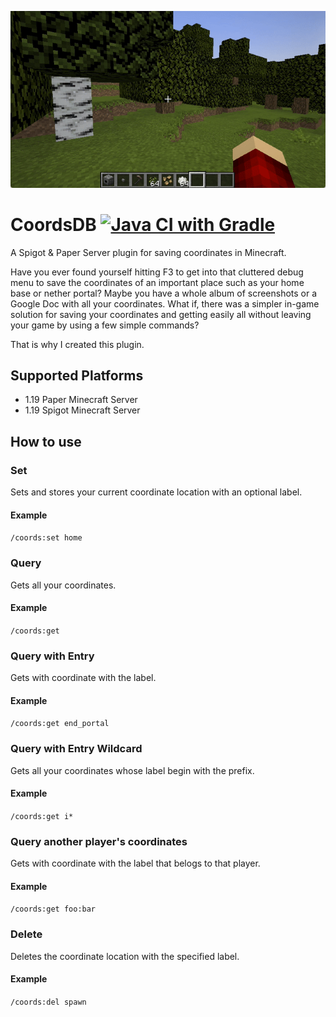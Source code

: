 ![demo.gif](demo.gif)

# CoordsDB [![Java CI with Gradle](https://github.com/mxtt-mmxix/CoordsDB/actions/workflows/gradle.yml/badge.svg)](https://github.com/mxtt-mmxix/CoordsDB/actions/workflows/gradle.yml)
A Spigot & Paper Server plugin for saving coordinates in Minecraft.

Have you ever found yourself hitting F3 to get into that cluttered debug menu to save the coordinates of an important place such as your home base or nether portal? Maybe you have a whole album of screenshots or a Google Doc with all your coordinates. What if, there was a simpler in-game solution for saving your coordinates and getting easily all without leaving your game by using a few simple commands? 

That is why I created this plugin.

## Supported Platforms
- 1.19 Paper Minecraft Server
- 1.19 Spigot Minecraft Server

## How to use
### Set 
Sets and stores your current coordinate location with an optional label. 
#### Example
`/coords:set home` 

### Query
Gets all your coordinates.
#### Example
`/coords:get` 

### Query with Entry
Gets with coordinate with the label.
#### Example
`/coords:get end_portal` 

### Query with Entry Wildcard
Gets all your coordinates whose label begin with the prefix.
#### Example
`/coords:get i*` 

### Query another player's coordinates
Gets with coordinate with the label that belogs to that player.
#### Example
`/coords:get foo:bar` 

### Delete
Deletes the coordinate location with the specified label.
#### Example
`/coords:del spawn` 
